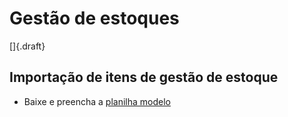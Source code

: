 # Gestão de estoques

[]{.draft}

## Importação de itens de gestão de estoque

* Baixe e preencha a [planilha modelo](stockManagement-import.xlsx)